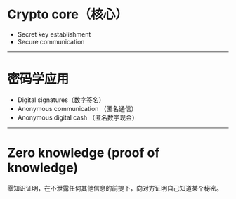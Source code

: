 # Crypto core（核心）
- Secret key establishment
- Secure communication

---
# 密码学应用
- Digital signatures（数字签名）
- Anonymous communication （匿名通信）
- Anonymous digital cash （匿名数字现金）

---
# Zero knowledge (proof of knowledge)
零知识证明，在不泄露任何其他信息的前提下，向对方证明自己知道某个秘密。

